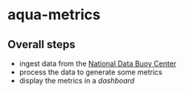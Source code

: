 # aqua-metrics

## Overall steps
- ingest data from the [National Data Buoy Center](https://www.ndbc.noaa.gov/)
- process the data to generate some metrics
- display the metrics in a _dashboard_

